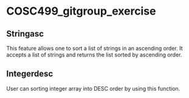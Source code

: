 # COSC499_gitgroup_exercise

## Stringasc

This feature allows one to sort a list of strings in an ascending order. It accepts a list of strings and returns the list sorted by ascending order.

## Integerdesc
User can sorting integer array into DESC order by using this function.

